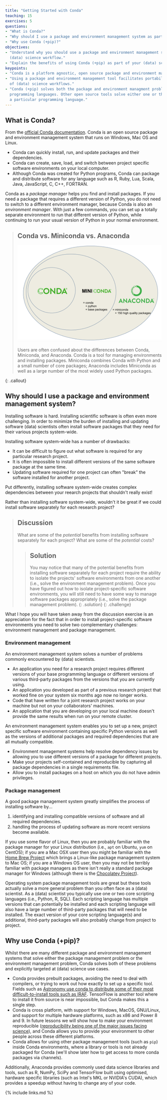 ```yaml
---
title: "Getting Started with Conda"
teaching: 15
exercises: 5
questions:
- "What is Conda?"
- "Why should I use a package and environment management system as part of my research workflow?"
- "Why use Conda (+pip)?"
objectives:
- "Understand why you should use a package and environment management system as part of your 
  (data) science workflow." 
- "Explain the benefits of using Conda (+pip) as part of your (data) science workflow."
keypoints:
- "Conda is a platform agnostic, open source package and environment management system."
- "Using a package and environment management tool facilitates portability and reproducibility 
  of (data) science workflows."
- "Conda (+pip) solves both the package and environment managment problems and targets multiple 
  programming languages. Other open source tools solve either one or the other, or target only 
  a particular programming language."
---
```


## What is Conda?

From the [official Conda documentation](https://conda.io/projects/conda/en/latest/index.html). 
Conda is an open source package and environment management system that runs on Windows, Mac OS and 
Linux.

*   Conda can quickly install, run, and update packages and their dependencies.
*   Conda can create, save, load, and switch between project specific software environments on 
    your local computer. 
*   Although Conda was created for Python programs, Conda can package and distribute software for 
    any language such as R, Ruby, Lua, Scala, Java, JavaScript, C, C++, FORTRAN.

Conda as a *package manager* helps you find and install packages. If you need a package that 
requires a different version of Python, you do not need to switch to a different environment 
manager, because Conda is also an *environment manager*. With just a few commands, you can set up 
a totally separate environment to run that different version of Python, while continuing to run 
your usual version of Python in your normal environment. 

> ## Conda vs. Miniconda vs. Anaconda
> 
> <p align="center">
>   <img alt="Conda vs. Miniconda vs. Anaconda" src="../fig/miniconda_vs_anaconda.png" width="500">
> </p>
> Users are often confused about the differences between Conda, Miniconda, and Anaconda. Conda is 
> a tool for managing environments and installing packages. Miniconda combines Conda with Python 
> and a small number of core packages; Anaconda includes Miniconda as well as a large number of 
> the most widely used Python packages. 
{: .callout}

## Why should I use a package and environment management system?

Installing software is hard. Installing scientific software is often even more challenging. In 
order to minimize the burden of installing and updating software (data) scientists often install 
software packages that they need for their various projects system-wide. 

Installing software system-wide has a number of drawbacks:

*   It can be difficult to figure out what software is required for any particular research project.
*   It is often impossible to install different versions of the same software package at the same 
    time.
*   Updating software required for one project can often "break" the software installed for another 
    project.

Put differently, installing software system-wide creates complex dependencies between your reearch 
projects that shouldn't really exist!

Rather than installing software system-wide, wouldn't it be great if we could install software 
separately for each research project?

> ## Discussion
> 
> What are some of the _potential_ benefits from installing software separately for each project? 
> What are some of the _potential_ costs?
> 
> > ## Solution
> > 
> > You may notice that many of the potential benefits from installing software separately for 
> > each project require the ability to isolate the projects' software environments from one 
> > another (i.e., solve the environment management problem). Once you have figured out how to 
> > isolate project-specific software environments, you will still need to have some way to manage 
> > software packages appropriately (i.e., solve the package management problem).
> {: .solution} 
{: .challenge}

What I hope you will have taken away from the discussion exercise is an appreciation for the fact 
that in order to install project-specific software environments you need to solve two complementary 
challenges: environment management and package management.

### Environment management

An environment management system solves a number of problems commonly encountered by (data) 
scientists.

*   An application you need for a research project requires different versions of your base 
    programming language or different versions of various third-party packages from the versions 
    that you are currently using.
*   An application you developed as part of a previous research project that worked fine on your 
    system six months ago now no longer works.
*   Code that have written for a joint research project works on your machine but not on your 
    collaborators' machines.
*   An application that you are developing on your local machine doesn't provide the same results 
    when run on your remote cluster.

An environment management system enables you to set up a new, project specific software environment 
containing specific Python versions as well as the versions of additional packages and 
required dependencies that are all mutually compatible.

*   Environment management systems help resolve dependency issues by allowing you to use different 
    versions of a package for different projects.
*   Make your projects self-contained and reproducible by capturing all package dependencies in a 
    single requirements file.
*   Allow you to install packages on a host on which you do not have admin privileges.

### Package management

A good package management system greatly simplifies the process of installing software by... 

1.  identifying and installing compatible versions of software and all required dependencies. 
2.  handling the process of updating software as more recent versions become available.

If you use some flavor of Linux, then you are probably familiar with the package manager for your 
Linux distribution (i.e., `apt` on Ubuntu, `yum` on CentOS); if you are a Mac OSX user then you 
might be familiar with the [Home Brew Project](https://brew.sh/) which brings a Linux-like package 
management system to Mac OS; if you are a Windows OS user, then you may not be terribly familiar 
with package managers as there isn't really a standard package manager for Windows (although there 
is the [Chocolatey Project](https://chocolatey.org/)).  

Operating system package management tools are great but these tools actually solve a more general 
problem than you often face as a (data) scientist.  As a (data) scientist you typically use one or 
two core scripting languages (i.e.,  Python, R, SQL). Each scripting language has multiple 
versions that can potentially be installed and each scripting language will also have a large 
number of third-party packages that will need to be installed. The exact version of your core 
scripting language(s) and additional, third-party packages will also probably change from project 
to project.

## Why use Conda (+pip)?

Whilst there are many different package and environment management systems that solve either the 
package management problem or the environment management problem, Conda solves both of these 
problems and explicitly targeted at (data) science use cases.

* Conda provides prebuilt packages, avoiding the need to deal with compilers, or
  trying to work out how exactly to set up a specific tool. Fields such as
  [Astronomy use conda to distribute some of their most difficult-to-install
  tools such as IRAF](https://astroconda.readthedocs.io/en/latest/). TensorFlow
  is another tool where to install it from source is near impossible, but Conda
  makes this a single step.
* Conda is cross platform, with support for Windows, MacOS, GNU/Linux, and
  support for multiple hardware platforms, such as x86 and Power 8 and 9. In
  future lessons we will show how to make your environment reproducible
  ([reproducibility being one of the major issues facing science](https://www.nature.com/news/1-500-scientists-lift-the-lid-on-reproducibility-1.19970)),
  and Conda allows you to provide your environment to other people across these
  different platforms.
* Conda allows for using other package management tools (such as `pip`) inside
  Conda environments, where a library or tools is not already packaged for Conda
  (we'll show later how to get access to more conda packages via channels).

Additionally, Anaconda provides commonly used data science libraries and tools,
such as R, NumPy, SciPy and TensorFlow built using optimised, hardware specific
libraries (such as Intel's MKL or NVIDIA's CUDA), which provides a speedup
without having to change any of your code.


{% include links.md %}

